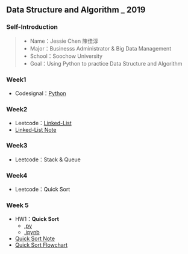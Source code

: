 ## Data Structure and Algorithm _ 2019

### Self-Introduction
>* Name：Jessie Chen 陳佳淳
>* Major：Businesss Administrator & Big Data Management
>* School：Soochow University
>* Goal：Using Python to practice Data Structure and Algorithm

### Week1
* Codesignal：[Python](https://github.com/chenjanice/Data-Structure_2019/blob/master/week1/codesignal%201-10.md#codesignal-python)

### Week2
* Leetcode：[Linked-List](https://github.com/chenjanice/Data-Structure_2019/blob/master/week2/Linkedlist.py)
* [Linked-List Note](week2/Linked-List_Note.md)

### Week3
* Leetcode：Stack & Queue

### Week4
* Leetcode：Quick Sort

### Week 5
* HW1：**Quick Sort**
  *  [.py](https://github.com/chenjanice/Data-Structure_2019/blob/master/week5/quicksort.py)
  *  [.ipynb](https://nbviewer.jupyter.org/github/chenjanice/Data-Structure_2019/blob/master/quicksort.ipynb)   
* [Quick Sort Note](https://github.com/chenjanice/Data-Structure_2019/blob/master/week5/quicksort.md)
* [Quick Sort Flowchart](quicksort_flowchart.jpg)

